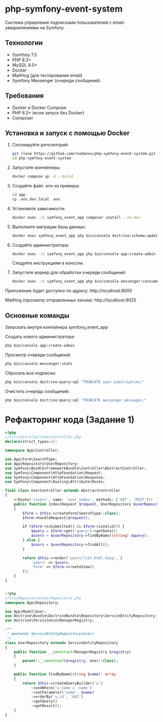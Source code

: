 # php-symfony-event-system

Система управления подписками пользователей с email-уведомлениями на Symfony.

## Технологии

- Symfony 7.3
- PHP 8.3+
- MySQL 8.0+
- Docker
- MailHog (для тестирования email)
- Symfony Messenger (очереди сообщений)

## Требования

- Docker и Docker Compose
- PHP 8.3+ (если запуск без Docker)
- Composer

## Установка и запуск с помощью Docker

1. Склонируйте репозиторий:
   ```bash
   git clone https://github.com/rnedanov/php-symfony-event-system.git
   cd php-symfony-event-system
2. Запустите контейнеры:
    ```bash
    docker compose up -d --build
3. Создайте файл .env из примера:
    ```bash
    cd app
    cp .env.dev.local .env
4. Установите зависимости:
    ```bash
    docker exec -it symfony_event_app composer install --no-dev
5. Выполните миграции базы данных:
    ```bash
    docker exec symfony_event_app php bin/console doctrine:schema:update --force
6. Создайте администратора:

    ```bash
    docker exec -it symfony_event_app php bin/console app:create-admin
    ```
    Следуйте инструкциям в консоли.

7. Запустите воркер для обработки очереди сообщений:
    ```bash
    docker exec -it symfony_event_app php bin/console messenger:consume async
    ```
Приложение будет доступно по адресу: http://localhost:8000

MailHog (просмотр отправленных писем): http://localhost:8025



## Основные команды
Запускать внутри контейнера symfony_event_app

Создать нового администратора:
```bash
php bin/console app:create-admin
```
Просмотр очереди сообщений:

```bash
php bin/console messenger:stats
```
Сбросить все подписки:

```bash
php bin/console doctrine:query:sql "TRUNCATE user_subscription;"
```
Очистить очередь сообщений:

```bash
php bin/console doctrine:query:sql "TRUNCATE messenger_messages;"
```

# Рефакторинг кода (Задание 1)

```php
<?php
//src/Controller/UserController.php
declare(strict_types=1);

namespace App\Controller;

use App\Form\SearchType;
use App\Repository\UserRepository;
use Symfony\Bundle\FrameworkBundle\Controller\AbstractController;
use Symfony\Component\HttpFoundation\Request;
use Symfony\Component\HttpFoundation\Response;
use Symfony\Component\Routing\Attribute\Route;

final class UserController extends AbstractController
{
    #[Route('/users', name: 'user_index', methods: ['GET', 'POST'])]
    public function index(Request $request, UserRepository $userRepository): Response
    {
        $form = $this->createForm(SearchType::class);
        $form->handleRequest($request);

        if ($form->isSubmitted() && $form->isValid()) {
            $query = $form->get('query')->getData();
            $users = $userRepository->findByName((string) $query);
        } else {
            $users = $userRepository->findAll();
        }

        return $this->render('users/list.html.twig', [
            'users' => $users,
            'form' => $form->createView()
        ]);
    }
}


<?php
//src/Repository/UserRepository.php
namespace App\Repository;

use App\Model\User;
use Doctrine\Bundle\DoctrineBundle\Repository\ServiceEntityRepository;
use Doctrine\Persistence\ManagerRegistry;

/**
 * @extends ServiceEntityRepository<User>
 */
class UserRepository extends ServiceEntityRepository
{
    public function __construct(ManagerRegistry $registry)
    {
        parent::__construct($registry, User::class);
    }

    public function findByName(string $name): array
    {
        return $this->createQueryBuilder('u')
            ->andWhere('u.name = :name')
            ->setParameter('name', $name)
            ->orderBy('u.id', 'ASC')
            ->getQuery()
            ->getResult();
    }
}
